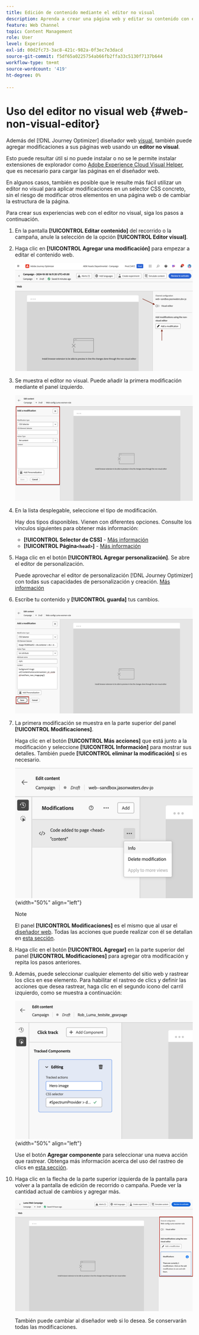```yaml
---
title: Edición de contenido mediante el editor no visual
description: Aprenda a crear una página web y editar su contenido con el editor no visual de Journey Optimizer
feature: Web Channel
topic: Content Management
role: User
level: Experienced
exl-id: 00d2fc73-3ac8-421c-982a-0f3ec7e3dacd
source-git-commit: f5df65a0225754ab66fb2ffa33c5130f7137b644
workflow-type: tm+mt
source-wordcount: '419'
ht-degree: 0%

---
```


# Uso del editor no visual web {#web-non-visual-editor}

Además del [!DNL Journey Optimizer] diseñador web [visual](web-visual-editor.md), también puede agregar modificaciones a sus páginas web usando un **editor no visual**.

Esto puede resultar útil si no puede instalar o no se le permite instalar extensiones de explorador como [Adobe Experience Cloud Visual Helper](web-prerequisites.md#visual-authoring-prerequisites), que es necesario para cargar las páginas en el diseñador web.

En algunos casos, también es posible que le resulte más fácil utilizar un editor no visual para aplicar modificaciones en un selector CSS concreto, sin el riesgo de modificar otros elementos en una página web o de cambiar la estructura de la página.

Para crear sus experiencias web con el editor no visual, siga los pasos a continuación.

1. En la pantalla **[!UICONTROL Editar contenido]** del recorrido o la campaña, anule la selección de la opción **[!UICONTROL Editor visual]**.

1. Haga clic en **[!UICONTROL Agregar una modificación]** para empezar a editar el contenido web.

   ![](assets/web-campaign-add-modification-button.png)

1. Se muestra el editor no visual. Puede añadir la primera modificación mediante el panel izquierdo.

   ![](assets/web-non-visual-editor.png)

1. En la lista desplegable, seleccione el tipo de modificación.

   Hay dos tipos disponibles. Vienen con diferentes opciones. Consulte los vínculos siguientes para obtener más información:

   * **[!UICONTROL Selector de CSS]** - [Más información](manage-web-modifications.md#css-selector)
   * **[!UICONTROL Página`<head>`]** - [Más información](manage-web-modifications.md#page-head)

1. Haga clic en el botón **[!UICONTROL Agregar personalización]**. Se abre el editor de personalización.

   Puede aprovechar el editor de personalización [!DNL Journey Optimizer] con todas sus capacidades de personalización y creación. [Más información](../personalization/personalization-build-expressions.md)

1. Escribe tu contenido y **[!UICONTROL guarda]** tus cambios.

   ![](assets/web-non-visual-editor-ex-save.png)

1. La primera modificación se muestra en la parte superior del panel **[!UICONTROL Modificaciones]**.

   Haga clic en el botón **[!UICONTROL Más acciones]** que está junto a la modificación y seleccione **[!UICONTROL Información]** para mostrar sus detalles. También puede **[!UICONTROL eliminar la modificación]** si es necesario.

   ![](assets/web-non-visual-editor-ex-more.png){width="50%" align="left"}

   >[!NOTE]
   >
   >El panel **[!UICONTROL Modificaciones]** es el mismo que al usar el [diseñador web](web-visual-editor.md). Todas las acciones que puede realizar con él se detallan en [esta sección](manage-web-modifications.md#use-modifications-pane).

1. Haga clic en el botón **[!UICONTROL Agregar]** en la parte superior del panel **[!UICONTROL Modificaciones]** para agregar otra modificación y repita los pasos anteriores.


1. Además, puede seleccionar cualquier elemento del sitio web y rastrear los clics en ese elemento. Para habilitar el rastreo de clics y definir las acciones que desea rastrear, haga clic en el segundo icono del carril izquierdo, como se muestra a continuación:

   ![](assets/web-campaign-click.png){width="50%" align="left"}

   Use el botón **Agregar componente** para seleccionar una nueva acción que rastrear. Obtenga más información acerca del uso del rastreo de clics en [esta sección](monitor-web-experiences.md#use-click-tracking).


1. Haga clic en la flecha de la parte superior izquierda de la pantalla para volver a la pantalla de edición de recorrido o campaña. Puede ver la cantidad actual de cambios y agregar más.

   ![](assets/web-campaign-modifications.png)

   También puede cambiar al diseñador web si lo desea. Se conservarán todas las modificaciones.
